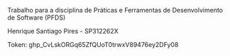Trabalho para a disciplina de Práticas e Ferramentas de Desenvolvimento de Software (PFDS)

Henrique Santiago Pires - SP312262X

Token: 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